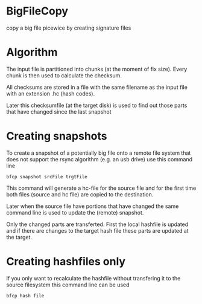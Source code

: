 BigFileCopy
===========

copy a big file picewice by creating signature files

Algorithm
=========

The input file is partitioned into chunks (at the moment of fix size). Every chunk is then used to calculate the checksum.

All checksums are stored in a file with the same filename as the input file with an extension .hc (hash codes).

Later this checksumfile (at the target disk) is used to find out those parts that have changed since the last snapshot

Creating snapshots
=======

To create a snapshot of a potentially big file onto a remote file system that does not support the rsync algorithm (e.g. an usb drive) 
use this command line

    bfcp snapshot srcFile trgtFile
  
This command will generate a hc-file for the source file and for the first time both files (source and hc file) are copied to the destination.

Later when the source file have portions that have changed the same command line is used to update the (remote) snapshot.

Only the changed parts are transferted. First the local hashfile is updated and if there are changes to the target hash file these parts 
are updated at the target.

Creating hashfiles only
======

If you only want to recalculate the hashfile without transfering it to the source filesystem this command line can be used

    bfcp hash file
